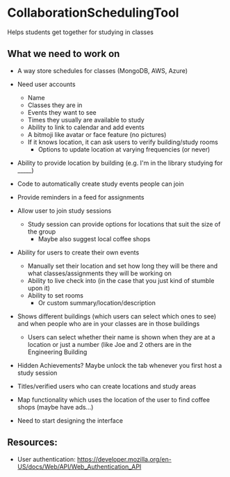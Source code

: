 # CollaborationSchedulingTool
Helps students get together for studying in classes



## What we need to work on
- A way store schedules for classes (MongoDB, AWS, Azure)
- Need user accounts
    - Name
    - Classes they are in
    - Events they want to see
    - Times they usually are available to study
    - Ability to link to calendar and add events
    - A bitmoji like avatar or face feature (no pictures)
    - If it knows location, it can ask users to verify building/study rooms
        - Options to update location at varying frequencies (or never)
- Ability to provide location by building (e.g. I'm in the library studying for _____)
- Code to automatically create study events people can join
- Provide reminders in a feed for assignments
- Allow user to join study sessions
    - Study session can provide options for locations that suit the size of the group
        - Maybe also suggest local coffee shops
- Ability for users to create their own events
    - Manually set their location and set how long they will be there and what classes/assignments they will be working on
    - Ability to live check into (in the case that you just kind of stumble upon it)
    - Ability to set rooms
        - Or custom summary/location/description
- Shows different buildings (which users can select which ones to see) and when people who are in your classes are in those buildings   
    - Users can select whether their name is shown when they are at a location or just a number (like Joe and 2 others are in the Engineering Building
- Hidden Achievements? Maybe unlock the tab whenever you first host a study session
- Titles/verified users who can create locations and study areas
- Map functionality which uses the location of the user to find coffee shops (maybe have ads...)

- Need to start designing the interface

## Resources:
- User authentication: https://developer.mozilla.org/en-US/docs/Web/API/Web_Authentication_API